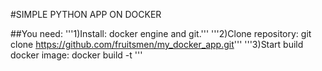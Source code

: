 #SIMPLE PYTHON APP ON DOCKER

##You need:
'''1)Install: docker engine and git.'''
'''2)Clone repository: git clone https://github.com/fruitsmen/my_docker_app.git'''
'''3)Start build docker image: docker build -t <project name> <where is the locally clonned app>'''
